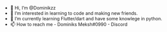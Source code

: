 - 👋 Hi, I’m @Dominikzz
- 👀 I’m interested in learning to code and making new friends.
- 🌱 I’m currently learning Flutter/dart and have some knowlege in python.
- 📫 How to reach me - Dominiks Meksh#0990 - Discord

<!---
Dominikzz/Dominikzz is a ✨ special ✨ repository because its `README.md` (this file) appears on your GitHub profile.
You can click the Preview link to take a look at your changes.
--->
